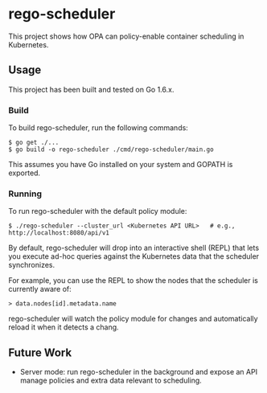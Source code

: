 # rego-scheduler

This project shows how OPA can policy-enable container scheduling in Kubernetes.

## Usage

This project has been built and tested on Go 1.6.x.

### Build

To build rego-scheduler, run the following commands:

```
$ go get ./...
$ go build -o rego-scheduler ./cmd/rego-scheduler/main.go
```

This assumes you have Go installed on your system and GOPATH is exported.

### Running

To run rego-scheduler with the default policy module:

```
$ ./rego-scheduler --cluster_url <Kubernetes API URL>   # e.g., http://localhost:8080/api/v1
```

By default, rego-scheduler will drop into an interactive shell (REPL) that
lets you execute ad-hoc queries against the Kubernetes data that the scheduler
synchronizes.

For example, you can use the REPL to show the nodes that the
scheduler is currently aware of:

```
> data.nodes[id].metadata.name
```

rego-scheduler will watch the policy module for changes and automatically reload it when it detects a chang.

## Future Work

- Server mode: run rego-scheduler in the background and expose an API manage policies and extra data relevant to scheduling.
